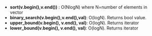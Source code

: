 - **sort(v.begin(),v.end())** : O(NlogN) where N=number of elements in vector
- **binary_search(v.begin(),v.end(),val)**: O(logN). Returns bool value.
- **upper_bound(v.begin(), v.end(), val)**: O(logN). Returns iterator 
- **lower_bound(v.begin(), v.end(), val)**: O(logN). Returns iterator 
